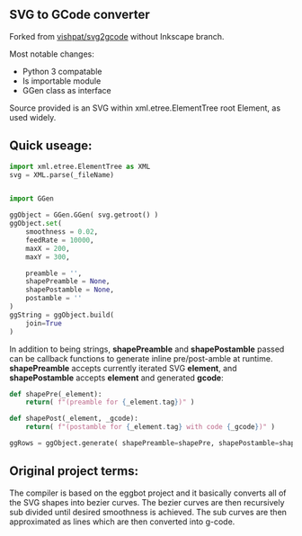 SVG to GCode converter
----------------------
Forked from [vishpat/svg2gcode](https://github.com/vishpat/svg2gcode) without Inkscape branch.


Most notable changes:
* Python 3 compatable
* Is importable module
* GGen class as interface

Source provided is an SVG within xml.etree.ElementTree root Element, as used widely.

Quick useage:
------------

```python
import xml.etree.ElementTree as XML
svg = XML.parse(_fileName)


import GGen

ggObject = GGen.GGen( svg.getroot() )
ggObject.set(
    smoothness = 0.02,
    feedRate = 10000,
    maxX = 200,
    maxY = 300,

    preamble = '',
    shapePreamble = None,
    shapePostamble = None,
    postamble = ''
)
ggString = ggObject.build(
	join=True
)
```

In addition to being strings, **shapePreamble** and **shapePostamble** passed can be callback functions to generate inline pre/post-amble at runtime.
**shapePreamble** accepts currently iterated SVG **element**, and **shapePostamble** accepts **element** and generated **gcode**:

```python
def shapePre(_element):
	return( f"(preamble for {_element.tag})" )

def shapePost(_element, _gcode):
	return( f"(postamble for {_element.tag} with code {_gcode})" )

ggRows = ggObject.generate( shapePreamble=shapePre, shapePostamble=shapePost )
```



Original project terms:
-----------------------

The compiler is based on the eggbot project and it basically converts all of the SVG shapes into bezier curves. The bezier curves are then recursively sub divided until desired smoothness is achieved. The sub curves are then approximated as lines which are then converted into g-code. 
